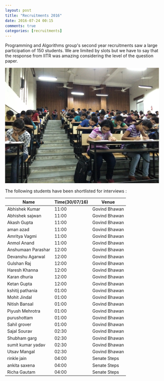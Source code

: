 ```yaml
---
layout: post
title: "Recruitments 2016"
date: 2016-07-24 00:15
comments: true
categories: [recruitments]
---
```

Programming and Algorithms group's second year recruitments saw a large participation of 150 students. We are limited by slots but we have to say that the response from IITR was amazing considering the level of the question paper.

<img src = "./images/posts/Interview/test.jpg">

The following students have been shortlisted for interviews : 

| Name                 | Time(30/07/16)| Venue        |
| -------------------- | ------------  | -----------  |	
| Abhishek Kumar	   | 11:00         | Govind Bhawan| 
| Abhishek sajwan	   | 11:00         | Govind Bhawan| 
| Akash Gupta	       | 11:00         | Govind Bhawan| 
| aman azad            | 11:00         | Govind Bhawan| 
| Amritya Vagmi 	   | 11:00         | Govind Bhawan| 
| Anmol Anand	       | 11:00         | Govind Bhawan| 
| Anshumaan Parashar   | 12:00         | Govind Bhawan| 
| Devanshu Agarwal	   | 12:00         | Govind Bhawan| 
| Gulshan Raj	       | 12:00         | Govind Bhawan| 
| Haresh Khanna	       | 12:00         | Govind Bhawan| 
| Karan dhuria	       | 12:00         | Govind Bhawan| 
| Ketan Gupta	       | 12:00         | Govind Bhawan| 
| kshitij pathania     | 01:00         | Govind Bhawan| 
| Mohit Jindal	       | 01:00         | Govind Bhawan| 
| Nitish Bansal	       | 01:00         | Govind Bhawan| 
| Piyush Mehrotra	   | 01:00         | Govind Bhawan| 
| purushottam	       | 01:00         | Govind Bhawan| 
| Sahil grover	       | 01:00         | Govind Bhawan| 
| Sajal Sourav	       | 02:30	       | Govind Bhawan| 
| Shubham garg	       | 02:30	       | Govind Bhawan| 
| sumit kumar yadav	   | 02:30	       | Govind Bhawan| 
| Utsav Mangal	       | 02:30	       | Govind Bhawan| 
| rinkle jain          | 04:00         | Senate Steps | 
| ankita saxena	       | 04:00         | Senate Steps | 
| Richa Gautam	       | 04:00         | Senate Steps | 